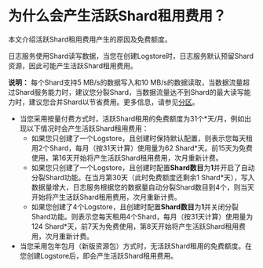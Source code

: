 # 为什么会产生活跃Shard租用费用？

本文介绍活跃Shard租用费用产生的原因及免费额度。

日志服务使用Shard读写数据，当您在创建Logstore时，日志服务默认预留Shard资源，因此可能产生活跃Shard租用费用。

**说明：** 每个Shard支持5 MB/s的数据写入和10 MB/s的数据读取，当数据流量超过Shard服务能力时，建议您分裂Shard，当数据流量达不到Shard的最大读写能力时，建议您合并Shard以节省费用。更多信息，请参见[分区](/intl.zh-CN/产品简介/基本概念/分区.md)。

-   当您采用按量付费方式时，活跃Shard租用的免费额度为31个\*天/月，例如出现以下情况时会产生活跃Shard租用费用：
    -   如果您只创建了一个Logstore，且创建时保持默认配置，则表示您每天租用2个Shard，每月（按31天计算）使用量为62 Shard\*天。前15天为免费使用，第16天开始将产生活跃Shard租用费用，次月重新计费。
    -   如果您只创建了一个Logstore，且创建时配置**Shard数目**为**1**并开启了自动分裂Shard功能。在当月第30天（此时免费额度还剩余1 Shard\*天），写入数据量增大，日志服务根据您的数据量自动分裂Shard数目到4个，则当天开始将产生活跃Shard租用费用，次月重新计费。
    -   如果您创建了4个Logstore，且创建时配置**Shard数目**为**1**并关闭分裂Shard功能。则表示您每天租用4个Shard，每月（按31天计算）使用量为124 Shard\*天，前7天为免费使用，第8天开始将产生活跃Shard租用费用，次月重新计费。
-   当您采用包年包月（新版资源包）方式时，无活跃Shard租用的免费额度。在您创建Logstore后，即会产生活跃Shard租用费用。

